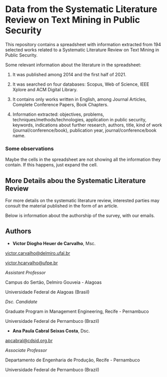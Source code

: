 # Data from the Systematic Literature Review on Text Mining in Public Security

This repository contains a spreadsheet with information extracted from 194 selected works related to a Systematic Literature Review on Text Mining in Public Security.

Some relevant information about the literature in the spreadsheet:

1. It was published among 2014 and the first half of 2021.

2. It was searched on four databases: Scopus, Web of Science, IEEE Xplore and ACM Digital Library.

3. It contains only works written in English, among Journal Articles, Complete Conference Papers, Book Chapters.

4. Information extracted: objectives, problems, techniques/methods/technologies, application in public security, keywords, indications about further research, authors, title, kind of work (journal/conference/book), publication year, journal/conference/book name.

### Some observations

Maybe the cells in the spreadsheet are not showing all the information they contain. If this happens, just expand the cell. 

## More Details abou the Systematic Literature Review

For more details on the systematic literature review, interested parties may consult the material published in the form of an article.

Below is information about the authorship of the survey, with our emails.

## Authors

* **Victor Diogho Heuer de Carvalho**, Msc.

[victor.carvalho@delmiro.ufal.br](victor.carvalho@delmiro.ufal.br)

[victor.hcarvalho@ufpe.br](victor.hcarvalho@ufpe.br)

*Assistant Professor*

Campus do Sertão, Delmiro Gouveia - Alagoas

Universidade Federal de Alagoas (Brasil)

*Dsc. Candidate*

Graduate Program in Management Engineering, Recife - Pernambuco

Universidade Federal de Pernambuco (Brazil)


* **Ana Paula Cabral Seixas Costa**, Dsc.

[apcabral@cdsid.org.br](apcabral@cdsid.org.br)

*Associate Professor*

Departamento de Engenharia de Produção, Recife - Pernambuco

Universidade Federal de Pernambuco (Brazil)